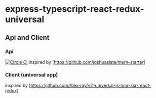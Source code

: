# express-typescript-react-redux-universal
## Api and Client

### Api
[![Circle CI](https://circleci.com/gh/mariocoski/express-typescript-react-redux-universal/tree/develop.svg?style=shield&circle-token=88e32946d9aeadd3a9aacb7871a857355da29cb6)](https://circleci.com/gh/mariocoski/express-typescript-react-redux-universal/tree/develop)
inspired by [https://github.com/joshuaslate/mern-starter]

### Client (universal app)
inspired by [https://github.com/Alex-ray/v2-universal-js-hmr-ssr-react-redux]

